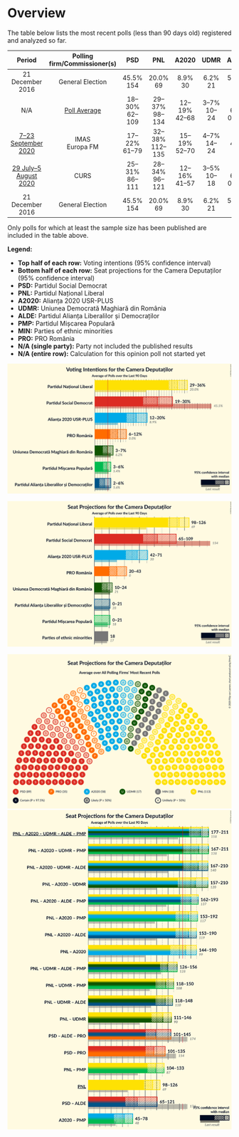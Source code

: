 # Overview

The table below lists the most recent polls (less than 90 days old) registered and analyzed so far.

| Period     | Polling firm/Commissioner(s) | PSD | PNL | A2020 | UDMR | ALDE | PMP | MIN | PRO |
|:----------:|:----------------------------:|:--:|:--:|:--:|:--:|:--:|:--:|:--:|:--:|
| 21 December 2016 | General Election | 45.5% <br> 154 | 20.0% <br> 69 | 8.9% <br> 30 | 6.2% <br> 21 | 5.6% <br> 20 | 5.4% <br> 18 | 5.0% <br> 17 | 0.0% <br> 0 |
| N/A | [Poll Average](average.html) | 18–30% <br> 62–109 | 29–37% <br> 98–134 | 12–19% <br> 42–68 | 3–7% <br> 10–24 | 2–6% <br> 0–21 | 4–6% <br> 0–21 | N/A <br> 18 | 6–11% <br> 20–40 |
| [7–23 September 2020](2020-09-23-IMAS.html) | IMAS <br> Europa FM | 17–22% <br> 61–79 | 32–38% <br> 112–135 | 15–19% <br> 52–70 | 4–7% <br> 14–24 | 2–4% <br> 0 | 3–6% <br> 0–20 | N/A <br> 18 | 8–11% <br> 27–41 |
| [29 July–5 August 2020](2020-08-05-CURS.html) | CURS | 25–31% <br> 86–111 | 28–34% <br> 96–121 | 12–16% <br> 41–57 | 3–5% <br> 10–18 | 4–6% <br> 0–21 | 4–6% <br> 0–22 | N/A <br> 18 | 6–9% <br> 19–30 |
| 21 December 2016 | General Election | 45.5% <br> 154 | 20.0% <br> 69 | 8.9% <br> 30 | 6.2% <br> 21 | 5.6% <br> 20 | 5.4% <br> 18 | 5.0% <br> 17 | 0.0% <br> 0 |

Only polls for which at least the sample size has been published are included in the table above.

**Legend:**
+ **Top half of each row:** Voting intentions (95% confidence interval)
+ **Bottom half of each row:** Seat projections for the Camera Deputaților (95% confidence interval)
+ **PSD:** Partidul Social Democrat
+ **PNL:** Partidul Național Liberal
+ **A2020:** Alianța 2020 USR-PLUS
+ **UDMR:** Uniunea Democrată Maghiară din România
+ **ALDE:** Partidul Alianța Liberalilor și Democraților
+ **PMP:** Partidul Mișcarea Populară
+ **MIN:** Parties of ethnic minorities
+ **PRO:** PRO România
+ **N/A (single party):** Party not included the published results
+ **N/A (entire row):** Calculation for this opinion poll not started yet


![Graph with voting intentions not yet produced](average.png "Voting Intentions")

![Graph with seats not yet produced](average-seats.png "Seats")

![Graph with seating plan not yet produced](average-seating-plan.png "Seating Plan")
![Graph with coalitions seats not yet produced](average-coalitions-seats.png "Coalitions Seats")
